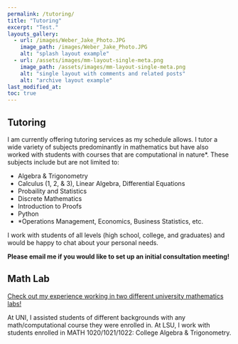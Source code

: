 ```yaml
---
permalink: /tutoring/
title: "Tutoring"
excerpt: "Test."
layouts_gallery:
  - url: /images/Weber_Jake_Photo.JPG
    image_path: /images/Weber_Jake_Photo.JPG
    alt: "splash layout example"
  - url: /assets/images/mm-layout-single-meta.png
    image_path: /assets/images/mm-layout-single-meta.png
    alt: "single layout with comments and related posts"
    alt: "archive layout example"
last_modified_at: 
toc: true
---
```


## Tutoring

I am currently offering tutoring services as my schedule allows. I tutor a wide variety of subjects predominantly in mathematics but have also worked with students with courses that are computational in nature*. These subjects include but are not limited to:
- Algebra & Trigonometry
- Calculus (1, 2, & 3), Linear Algebra, Differential Equations
- Probaility and Statistics
- Discrete Mathematics
- Introduction to Proofs
- Python
- *Operations Management, Economics, Business Statistics, etc.

I work with students of all levels (high school, college, and graduates) and would be happy to chat about your personal needs.

 **Please email me if you would like to set up an initial consultation meeting!**

## Math Lab
[Check out my experience working in two different university mathematics labs!](/experience/#math-lab)

At UNI, I assisted students of different backgrounds with any math/computational course they were enrolled in. At LSU, I work with students enrolled in MATH 1020/1021/1022: College Algebra & Trigonometry.
